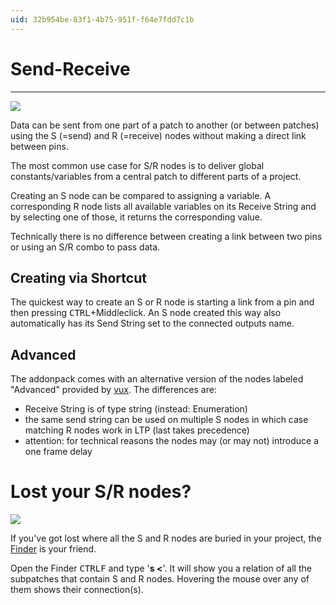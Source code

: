 ```yaml
---
uid: 32b954be-83f1-4b75-951f-f64e7fdd7c1b
---
```


# Send-Receive
---  

![](~/img/patching-send-receive2.png "")   


Data can be sent from one part of a patch to another (or between patches) using the S (=send) and R (=receive) nodes without making a direct link between pins.  

The most common use case for S/R nodes is to deliver global constants/variables from a central patch to different parts of a project.  

Creating an S node can be compared to assigning a variable. A corresponding R node lists all available variables on its <span class="pin">Receive String</span> and by selecting one of those, it returns the corresponding value.   

Technically there is no difference between creating a link between two pins or using an S/R combo to pass data.  

## Creating via Shortcut
The quickest way to create an S or R node is starting a link from a pin and then pressing <span class="keyseq"><kbd>CTRL</kbd></span>+Middleclick. An S node created this way also automatically has its <span class="pin">Send String</span> set to the connected outputs name.  

## Advanced
The addonpack comes with an alternative version of the nodes labeled "Advanced" provided by <span class="user"><a href="https://vvvv.org/users/vux" class="extURL" target="_blank">vux</a></span>. The differences are:  
* <span class="pin">Receive String</span> is of type string (instead: Enumeration)  
* the same send string can be used on multiple S nodes in which case matching R nodes work in LTP (last takes precedence)  
* attention: for technical reasons the nodes may (or may not) introduce a one frame delay  



# Lost your S/R nodes?

![](~/img/Debugging-SendReceive2.png "")   


If you've got lost where all the S and R nodes are buried in your project, the [Finder](xref:869d5933-4693-4b32-a7f3-5b7cfcc3a07f) is your friend.  

Open the Finder <span class="keyseq"><kbd>CTRL</kbd><kbd>F</kbd></span> and type '**s <**'. It will show you a relation of all the subpatches that contain S and R nodes. Hovering the mouse over any of them shows their connection(s).  

